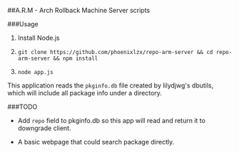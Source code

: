##A.R.M - Arch Rollback Machine
Server scripts

###Usage

1. Install Node.js

2. `git clone https://github.com/phoenixlzx/repo-arm-server && cd repo-arm-server && npm install`

3. `node app.js`

This application reads the `pkginfo.db` file created by lilydjwg's dbutils, which will include all package info under a directory.

###TODO

* Add `repo` field to pkginfo.db so this app will read and return it to downgrade client.

* A basic webpage that could search package directly.
